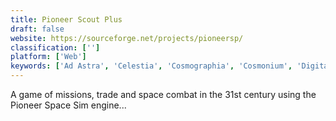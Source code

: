 ```yaml
---
title: Pioneer Scout Plus
draft: false 
website: https://sourceforge.net/projects/pioneersp/
classification: ['']
platform: ['Web']
keywords: ['Ad Astra', 'Celestia', 'Cosmographia', 'Cosmonium', 'Digital Universe Atlas', 'Harmony of the Spheres', 'Kerbal Space Program', 'Orbiter', 'Shores of Hazeron', 'Space Engine', 'Spore', 'Universe Sandbox', 'Vendetta Online']
---
```

A game of missions, trade and space combat in the 31st century using the Pioneer Space Sim engine...